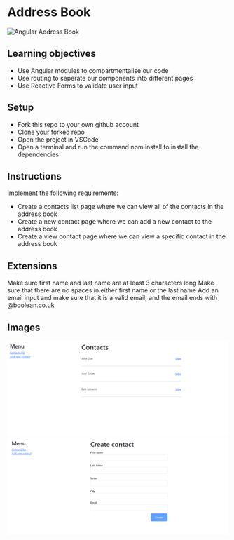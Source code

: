 # Address Book

![Angular Address Book](./images/address-book.gif)

## Learning objectives

- Use Angular modules to compartmentalise our code
- Use routing to seperate our components into different pages
- Use Reactive Forms to validate user input

## Setup

- Fork this repo to your own github account
- Clone your forked repo
- Open the project in VSCode
- Open a terminal and run the command npm install to install the dependencies

## Instructions

Implement the following requirements:

- Create a contacts list page where we can view all of the contacts in the address book
- Create a new contact page where we can add a new contact to the address book
- Create a view contact page where we can view a specific contact in the address book

## Extensions

Make sure first name and last name are at least 3 characters long
Make sure that there are no spaces in either first name or the last name
Add an email input and make sure that it is a valid email, and the email ends with @boolean.co.uk

## Images

![Contacts Page](./images/contacts-page.png)
![Form Page](./images/form.png)
